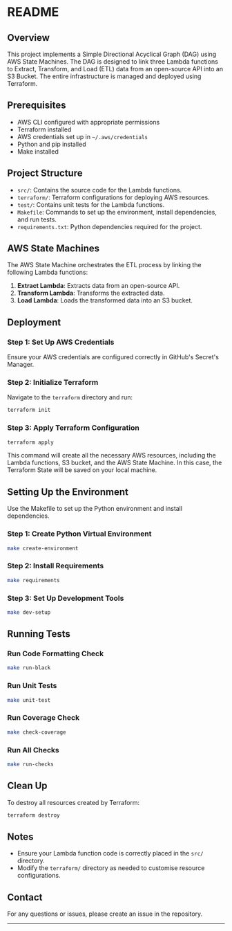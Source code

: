 # README

## Overview

This project implements a Simple Directional Acyclical Graph (DAG) using AWS State Machines. The DAG is designed to link three Lambda functions to Extract, Transform, and Load (ETL) data from an open-source API into an S3 Bucket. The entire infrastructure is managed and deployed using Terraform.

## Prerequisites

- AWS CLI configured with appropriate permissions
- Terraform installed
- AWS credentials set up in `~/.aws/credentials`
- Python and pip installed
- Make installed

## Project Structure

- `src/`: Contains the source code for the Lambda functions.
- `terraform/`: Terraform configurations for deploying AWS resources.
- `test/`: Contains unit tests for the Lambda functions.
- `Makefile`: Commands to set up the environment, install dependencies, and run tests.
- `requirements.txt`: Python dependencies required for the project.

## AWS State Machines

The AWS State Machine orchestrates the ETL process by linking the following Lambda functions:

1. **Extract Lambda**: Extracts data from an open-source API.
2. **Transform Lambda**: Transforms the extracted data.
3. **Load Lambda**: Loads the transformed data into an S3 bucket.

## Deployment

### Step 1: Set Up AWS Credentials

Ensure your AWS credentials are configured correctly in GitHub's Secret's Manager. 

### Step 2: Initialize Terraform

Navigate to the `terraform` directory and run:

```sh
terraform init
```

### Step 3: Apply Terraform Configuration

```sh
terraform apply
```

This command will create all the necessary AWS resources, including the Lambda functions, S3 bucket, and the AWS State Machine. In this case, the Terraform State will be saved on your local machine. 

## Setting Up the Environment

Use the Makefile to set up the Python environment and install dependencies.

### Step 1: Create Python Virtual Environment

```sh
make create-environment
```

### Step 2: Install Requirements

```sh
make requirements
```

### Step 3: Set Up Development Tools

```sh
make dev-setup
```

## Running Tests

### Run Code Formatting Check

```sh
make run-black
```

### Run Unit Tests

```sh
make unit-test
```

### Run Coverage Check

```sh
make check-coverage
```

### Run All Checks

```sh
make run-checks
```

## Clean Up

To destroy all resources created by Terraform:

```sh
terraform destroy
```

## Notes

- Ensure your Lambda function code is correctly placed in the `src/` directory.
- Modify the `terraform/` directory as needed to customise resource configurations.

## Contact

For any questions or issues, please create an issue in the repository.

---
